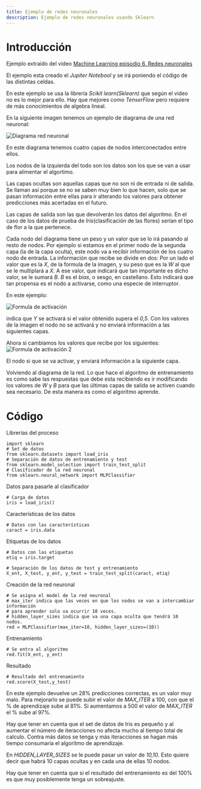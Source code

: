 ```yaml
---
title: Ejemplo de redes neuronales
description: Ejemplo de redes neuronales usando Sklearn
---
```


# Introducción

Ejemplo extraído del video [Machine Learning episodio 6. Redes neuronales](https://www.youtube.com/watch?v=7wC9YDImpyY)

El ejemplo esta creado el *Jupiter Notebool* y se irá poniendo el código de las distintas celdas.

En este ejemplo se usa la librería *Scikit learn(Sklearn)* que según el video no es lo mejor para ello. Hay que mejores como *TenserFlow* pero requiere de más conocimientos de algebra lineal.

En la siguiente imagen tenemos un ejemplo de diagrama de una red neuronal:

![Diagrama red neuronal](/images/python/machine_learning/redes_neuronales/diagrama_red_neuronal.png)

En este diagrama tenemos cuatro capas de nodos interconectados entre ellos. 

Los nodos de la izquierda del todo son los datos son los que se van a usar para alimentar el algortimo.

Las capas ocultas son aquellas capas que no son ni de entrada ni de salida. Se llaman así porque se no se saben muy bien lo que hacen, solo que se pasan información entre ellas para ir alterando los valores para obtener predicciones más acertadas en el futuro.

Las capas de salida son las que devolverán los datos del algoritmo. En el caso de los datos de prueba de *Iris*(clasificación de las flores) serían el tipo de flor a la que pertenece.

Cada nodo del diagrama tiene un peso y un valor que se lo irá pasando al resto de nodos. Por ejemplo si estamos en el primer nodo de la segunda capa (la de la capa oculta), este nodo va a recibir información de los cuatro nodo de entrada. La información que recibe se divide en dos: Por un lado el valor que es la *X*, de la formula de la imagen, y su peso que es la *W* al que se le multiplará a *X*. A ese valor, que indicará que tan importante es dicho valor, se le sumará *B*. *B* es el *bias*, o sesgo, en castellano. Esto indicará que tan propensa es el nodo a activarse, como una especie de interruptor.

En este ejemplo:

![Formula de activación](/images/python/machine_learning/redes_neuronales/formula_activacion_nodo.png)

indica que *Y* se activará si el valor obtenido supera el *0,5*. Con los valores de la imagen el nodo no se activará y no enviará información a las siguientes capas.

Ahora si cambiamos los valores que recibe por los siguientes:
![Formula de activación 2](/images/python/machine_learning/redes_neuronales/formula_activacion_nodo2.png)

El nodo si que se va activar, y enviará información a la siguiente capa.

Volviendo al diagrama de la red. Lo que hace el algoritmo de entrenamiento es como sabe las respuestas que debe esta recibiendo es ir modificando los valores de *W* y *B* para que las últimas capas de salida se activen cuando sea necesario. De esta manera es como el algoritmo aprende.

# Código

Librerias del proceso
```tpl
import sklearn 
# Set de datos
from sklearn.datasets import load_iris
# Separación de datos de entrenamiento y test
from sklearn.model_selection import train_test_split
# Clasificador de la red neuronal
from sklearn.neural_network import MLPClassifier
```
Datos para pasarle al clasificador
```tpl
# Carga de datos
iris = load_iris()
```
Características de los datos
```tpl
# Datos con las características
caract = iris.data
```
Etiquetas de los datos
```tpl
# Datos con las etiquetas
etiq = iris.target
```
```tpl
# Separación de los datos de test y entrenamiento
X_ent, X_test, y_ent, y_test = train_test_split(caract, etiq)
```
Creación de la red neuronal
```tpl
# Se asigna el model de la red neuronal
# max_iter indica que las veces en que los nodos se van a intercambiar información 
# para aprender solo va ocurrir 10 veces.
# hidden_layer_sizes indica que va una capa oculta que tendrá 10 nodos.
red = MLPClassifier(max_iter=10, hidden_layer_sizes=(10))
```
Entrenamiento
```tpl
# Se entra al algoritmo
red.fit(X_ent, y_ent)
```
Resultado
```tpl
# Resultado del entrenamiento
red.score(X_test,y_test)
```
En este ejemplo devuelve un 28% predicciones correctas, es un valor muy malo. Para mejorarlo se puede subir el valor de *MAX_ITER* a 100, con que el % de aprendizaje sube al 81%. Si aumentamos a 500 el valor de *MAX_ITER* el % sube al 97%.

Hay que tener en cuenta que el set de datos de Iris es pequeño y al aumentar el número de iteracciones no afecta mucho al tiempo total de calculo. Contra más datos se tenga y más iteracciones se hagan más tiempo consumaría el algoritmo de aprendizaje.

En *HIDDEN_LAYER_SIZES* se le puede pasar un valor de *10,10*. Esto quiere decir que habrá 10 capas ocultas y en cada una de ellas 10 nodos.

Hay que tener en cuenta que si el resultado del entrenamiento es del 100% es que muy posiblemente tenga un sobreajuste.